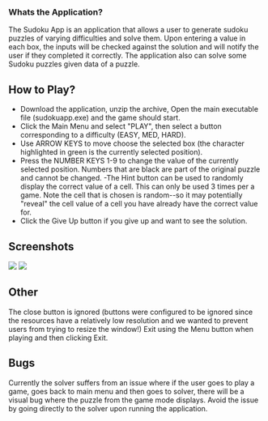 ### Whats the Application?
The Sudoku App is an application that allows a user to generate sudoku puzzles of varying difficulties and solve them. Upon entering a value in each box, the inputs will be checked against the solution and will notify the user if they completed it correctly. The application also can solve some Sudoku puzzles given data of a puzzle.

## How to Play?
- Download the application, unzip the archive, Open the main executable file (sudokuapp.exe) and the game should start. 
- Click the Main Menu and select "PLAY", then select a button corresponding to a difficulty (EASY, MED, HARD). 
- Use ARROW KEYS to move choose the selected box (the character highlighted in green is the currently selected position). 
- Press the NUMBER KEYS 1-9 to change the value of the currently selected position. Numbers that are black are part of the original puzzle and cannot be changed. 
-The Hint button can be used to randomly display the correct value of a cell. This can only be used 3 times per a game. Note the cell that is chosen is random--so it may potentially "reveal" the cell value of a cell you have already have the correct value for.
- Click the Give Up button if you give up and want to see the solution.

## Screenshots
![](http://i.imgur.com/nNPPRYd.png)
![](http://i.imgur.com/VrVBTou.png)

## Other
The close button is ignored (buttons were configured to be ignored since the resources have a relatively low resolution and we wanted to prevent users from trying to resize the window!) Exit using the Menu button when playing and then clicking Exit. 

## Bugs
Currently the solver suffers from an issue where if the user goes to play a game, goes back to main menu and then goes to solver, there will be a visual bug where the puzzle from the game mode displays. Avoid the issue by going directly to the solver upon running the application.

